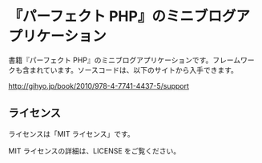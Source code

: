 # 『パーフェクト PHP』のミニブログアプリケーション

書籍『パーフェクト PHP』のミニブログアプリケーションです。フレームワークも含まれています。ソースコードは、以下のサイトから入手できます。

http://gihyo.jp/book/2010/978-4-7741-4437-5/support

## ライセンス

ライセンスは「MIT ライセンス」です。

MIT ライセンスの詳細は、LICENSE をご覧ください。

